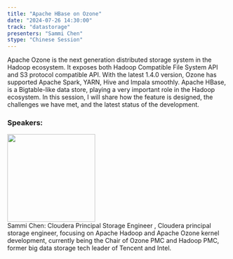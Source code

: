 ```yaml
---
title: "Apache HBase on Ozone"
date: "2024-07-26 14:30:00" 
track: "datastorage"
presenters: "Sammi Chen"
stype: "Chinese Session"
---
```

Apache Ozone is the next generation distributed storage system in the Hadoop ecosystem. It exposes both Hadoop Compatible File System API and S3 protocol compatible API. With the latest 1.4.0 version, Ozone has supported Apache Spark, YARN, Hive and Impala smoothly. Apache HBase, is a Bigtable-like data store, playing a very important role in the Hadoop ecosystem. In this session, I will share how the feature is designed, the challenges we have met, and the latest status of the development.   
 ### Speakers: 
 <img src="https://sessionize.com/image/f062-400o400o1-JwG1ArqNeWcX7KNGJHGgSv.jpg" width="200" /><br>Sammi Chen: Cloudera Principal Storage Engineer , Cloudera principal storage engineer,  focusing on Apache Hadoop and Apache Ozone kernel development, currently being the Chair of Ozone PMC and Hadoop PMC, former big data storage tech leader of Tencent and Intel.
 <br><br>